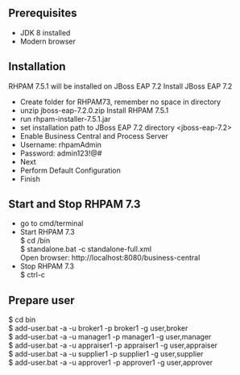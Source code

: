 Prerequisites
---
- JDK 8 installed
- Modern browser

Installation
---
RHPAM 7.5.1 will be installed on JBoss EAP 7.2
Install JBoss EAP 7.2
- Create folder for RHPAM73, remember no space in directory
- unzip jboss-eap-7.2.0.zip
Install RHPAM 7.5.1
- run rhpam-installer-7.5.1.jar
- set installation path to JBoss EAP 7.2 directory <jboss-eap-7.2>
- Enable Business Central and Process Server
- Username: rhpamAdmin
- Password: admin123!@#
- Next
- Perform Default Configuration
- Finish

Start and Stop RHPAM 7.3
---
- go to cmd/terminal
- Start RHPAM 7.3  
  $ cd <jboss-eap>/bin  
  $ standalone.bat -c standalone-full.xml  
  Open browser: http://localhost:8080/business-central
- Stop RHPAM 7.3  
  $ ctrl-c
  
  
Prepare user
---
$ cd bin  
$ add-user.bat -a -u broker1 -p broker1 -g user,broker  
$ add-user.bat -a -u manager1 -p manager1 -g user,manager  
$ add-user.bat -a -u appraiser1 -p appraiser1 -g user,appraiser  
$ add-user.bat -a -u supplier1 -p supplier1 -g user,supplier  
$ add-user.bat -a -u approver1 -p approver1 -g user,approver 
  
